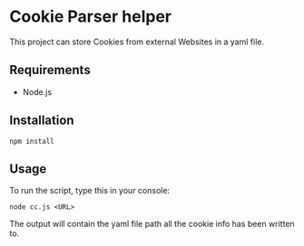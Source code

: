 # Cookie Parser helper

This project can store Cookies from external Websites in a yaml file.

## Requirements

* Node.js

## Installation

```shell
npm install
```

## Usage

To run the script, type this in your console:

```shell
node cc.js <URL>
```

The output will contain the yaml file path all the cookie info has been written to.